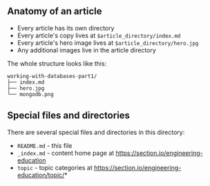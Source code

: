 ## Anatomy of an article

- Every article has its own directory
- Every article's copy lives at `$article_directory/index.md`
- Every article's hero image lives at `$article_directory/hero.jpg`
- Any additional images live in the article directory

The whole structure looks like this:

```
working-with-databases-part1/
├── index.md
├── hero.jpg
└── mongodb.png
```

## Special files and directories

There are several special files and directories in this directory:

- `README.md` - this file
- `_index.md` - content home page at https://section.io/engineering-education
- `topic` - topic categories at https://section.io/engineering-education/topic/*

